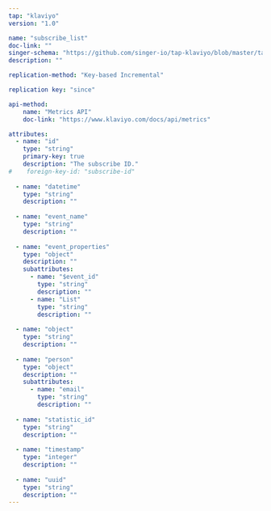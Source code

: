 ```yaml
---
tap: "klaviyo"
version: "1.0"

name: "subscribe_list"
doc-link: ""
singer-schema: "https://github.com/singer-io/tap-klaviyo/blob/master/tap_klaviyo/schemas/subscribe_list.json"
description: ""

replication-method: "Key-based Incremental"

replication key: "since"

api-method:
    name: "Metrics API"
    doc-link: "https://www.klaviyo.com/docs/api/metrics"

attributes:
  - name: "id"
    type: "string"
    primary-key: true
    description: "The subscribe ID."
#    foreign-key-id: "subscribe-id"
  
  - name: "datetime"
    type: "string"
    description: ""
  
  - name: "event_name"
    type: "string"
    description: ""
  
  - name: "event_properties"
    type: "object"
    description: ""
    subattributes:
      - name: "$event_id"
        type: "string"
        description: ""
      - name: "List"
        type: "string"
        description: ""
  
  - name: "object"
    type: "string"
    description: ""
  
  - name: "person"
    type: "object"
    description: ""
    subattributes:
      - name: "email"
        type: "string"
        description: ""
  
  - name: "statistic_id"
    type: "string"
    description: ""
  
  - name: "timestamp"
    type: "integer"
    description: ""
  
  - name: "uuid"
    type: "string"
    description: ""
---
```

